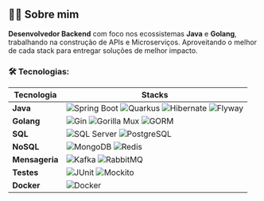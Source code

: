 ## 👨‍💻 Sobre mim

**Desenvolvedor Backend** com foco nos ecossistemas **Java** e **Golang**, trabalhando na construção de APIs e Microserviços. Aproveitando o melhor de cada stack para entregar soluções de melhor impacto.

### 🛠️ Tecnologias:

| **Tecnologia**    | **Stacks**                                                                                     |
|-------------------|-----------------------------------------------------------------------------------------------|
| **Java**          | ![Spring Boot](https://img.shields.io/badge/-Spring%20Boot-6DB33F?logo=spring&logoColor=white) ![Quarkus](https://img.shields.io/badge/-Quarkus-5E4B8B?logo=quarkus&logoColor=white) ![Hibernate](https://img.shields.io/badge/-Hibernate-59666C?logo=hibernate&logoColor=white) ![Flyway](https://img.shields.io/badge/-Flyway-007C92?logo=flyway&logoColor=white) |
| **Golang**        | ![Gin](https://img.shields.io/badge/-Gin-00B58C?logo=go&logoColor=white) ![Gorilla Mux](https://img.shields.io/badge/-Gorilla%20Mux-8B7C57?logo=go&logoColor=white) ![GORM](https://img.shields.io/badge/-GORM-5A2C6C?logo=gorm&logoColor=white) |
| **SQL**           | ![SQL Server](https://img.shields.io/badge/-SQL%20Server-CC2927?logo=microsoftsqlserver&logoColor=white) ![PostgreSQL](https://img.shields.io/badge/-PostgreSQL-336791?logo=postgresql&logoColor=white) |
| **NoSQL**         | ![MongoDB](https://img.shields.io/badge/-MongoDB-47A248?logo=mongodb&logoColor=white) ![Redis](https://img.shields.io/badge/-Redis-DC382D?logo=redis&logoColor=white) |
| **Mensageria**    | ![Kafka](https://img.shields.io/badge/-Kafka-231F20?logo=apachekafka&logoColor=white) ![RabbitMQ](https://img.shields.io/badge/-RabbitMQ-FF6600?logo=rabbitmq&logoColor=white) |
| **Testes**        | ![JUnit](https://img.shields.io/badge/-JUnit-25A162?logo=junit5&logoColor=white) ![Mockito](https://img.shields.io/badge/-Mockito-8B6AD9?logo=mockito&logoColor=white) |
| **Docker**        | ![Docker](https://img.shields.io/badge/-Docker-2496ED?logo=docker&logoColor=white) |

